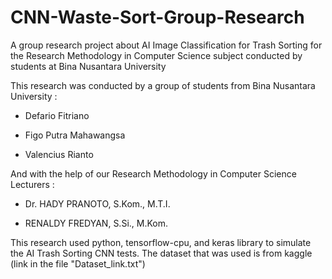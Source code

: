 # CNN-Waste-Sort-Group-Research
A group research project about AI Image Classification for Trash Sorting for the Research Methodology in Computer Science subject conducted by students at Bina Nusantara University

This research was conducted by a group of students from Bina Nusantara University :

- Defario Fitriano

- Figo Putra Mahawangsa

- Valencius Rianto


And with the help of our Research Methodology in Computer Science Lecturers :

- Dr. HADY PRANOTO, S.Kom., M.T.I.

- RENALDY FREDYAN, S.Si., M.Kom.


This research used python, tensorflow-cpu, and keras library to simulate the AI Trash Sorting CNN tests.
The dataset that was used is from kaggle (link in the file "Dataset_link.txt")
